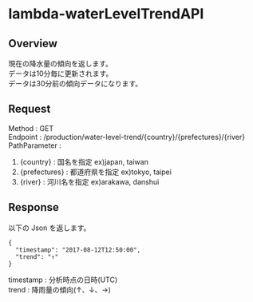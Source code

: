 # lambda-waterLevelTrendAPI

## Overview
現在の降水量の傾向を返します。  
データは10分毎に更新されます。  
データは30分前の傾向データになります。  

## Request
Method : GET  
Endpoint : /production/water-level-trend/{country}/{prefectures}/{river}  
PathParameter :   
1. {country} : 国名を指定 ex)japan, taiwan  
2. {prefectures} : 都道府県を指定 ex)tokyo, taipei  
3. {river} : 河川名を指定 ex)arakawa, danshui  

## Response

以下の Json を返します。
~~~
{
  "timestamp": "2017-08-12T12:50:00",
  "trend": "↑"
}
~~~

timestamp : 分析時点の日時(UTC)  
trend : 降雨量の傾向(↑、↓、→)  
